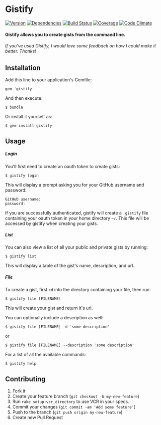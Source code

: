 # Gistify

[![Version](http://allthebadges.io/garciadanny/gistify/badge_fury.png)](http://allthebadges.io/garciadanny/gistify/badge_fury)
[![Dependencies](http://allthebadges.io/garciadanny/gistify/gemnasium.png)](http://allthebadges.io/garciadanny/gistify/gemnasium)
[![Build Status](https://travis-ci.org/garciadanny/gistify.png?branch=master)](https://travis-ci.org/garciadanny/gistify)
[![Coverage](http://allthebadges.io/garciadanny/gistify/coveralls.png)](http://allthebadges.io/garciadanny/gistify/coveralls)
[![Code Climate](http://allthebadges.io/garciadanny/gistify/code_climate.png)](http://allthebadges.io/garciadanny/gistify/code_climate)

#### Gistify allows you to create gists from the command line.

###### If you've used Gistify, I would love some feedback on how I could make it better. Thanks!

## Installation

Add this line to your application's Gemfile:

    gem 'gistify'

And then execute:

    $ bundle

Or install it yourself as:

    $ gem install gistify

## Usage

##### Login

You'll first need to create an oauth token to create gists:

	$ gistify login

This will display a prompt asking you for your GitHub username and password:

	GitHub username:
	password:

If you are successfully authenticated, gistify will create a `.gistify` file containing your oauth token in your home directory `~/`. This file will be accessed by gistify when creating your gists.

##### List

You can also view a list of all your public and private gists by running:

	$ gistify list

This will display a table of the gist's name, description, and url.

##### File

To create a gist, first `cd` into the directory containing your file, then run:

	$ gistify file [FILENAME]

This will create your gist and return it's url.

You can optionally include a description as well:

	$ gistify file [FILENAME] -d 'some description'
or

	$ gistify file [FILENAME] --description 'some description'


For a list of all the available commands:

	$ gistify help

## Contributing


1. Fork it
2. Create your feature branch (`git checkout -b my-new-feature`)
3. Run `rake setup:vcr_directory` to use VCR in your specs.
4. Commit your changes (`git commit -am 'Add some feature'`)
5. Push to the branch (`git push origin my-new-feature`)
6. Create new Pull Request

